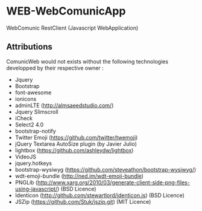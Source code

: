 # WEB-WebComunicApp

WebComunic RestClient (Javascript WebApplication)

## Attributions

ComunicWeb would not exists without the following technologies developped by their respective owner :
- Jquery
- Bootstrap
- font-awesome
- ionicons
- adminLTE (http://almsaeedstudio.com/)
- Jquery Slimscroll
- iCheck
- Select2 4.0
- bootstrap-notify
- Twitter Emoji (https://github.com/twitter/twemoji)
- jQuery Textarea AutoSize plugin (by Javier Julio)
- lightbox (https://github.com/ashleydw/lightbox)
- VideoJS
- jquery.hotkeys
- bootstrap-wysiwyg (https://github.com/steveathon/bootstrap-wysiwyg/)
- wdt-emoji-bundle (http://ned.im/wdt-emoji-bundle)
- PNGLib (http://www.xarg.org/2010/03/generate-client-side-png-files-using-javascript/) (BSD Licence)
- Identicon (http://github.com/stewartlord/identicon.js) (BSD Licence)
- JSZip (https://github.com/Stuk/jszip.git) (MIT Licence)